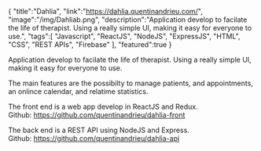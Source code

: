 {
    "title":"Dahlia",
    "link":"https://dahlia.quentinandrieu.com/",
    "image":"/img/Dahliab.png",
    "description":"Application develop to facilate the life of therapist. Using a really simple UI, making it easy for everyone to use.",
    "tags":[
          "Javascript",
          "ReactJS",
          "NodeJS",
          "ExpressJS",
          "HTML",
          "CSS",
          "REST APIs",
          "Firebase"
        ],
    "featured":true
}

<p>Application develop to facilate the life of therapist. Using a really simple UI, making it easy for everyone to use.</p>

<p>
    The main features are the possibilty to manage patients, and appointments, an onlince calendar, and relatime statistics.
</p>

<p>
    The front end is a web app develop in ReactJS and Redux.</br>
    Github: <a href="https://github.com/quentinandrieu/dahlia-front">
    https://github.com/quentinandrieu/dahlia-front</a>
</p>


<p>
    The back end is a REST API using NodeJS and Express.</br>
    Github: <a href="https://github.com/quentinandrieu/dahlia-api">
    https://github.com/quentinandrieu/dahlia-api</a>
</p>